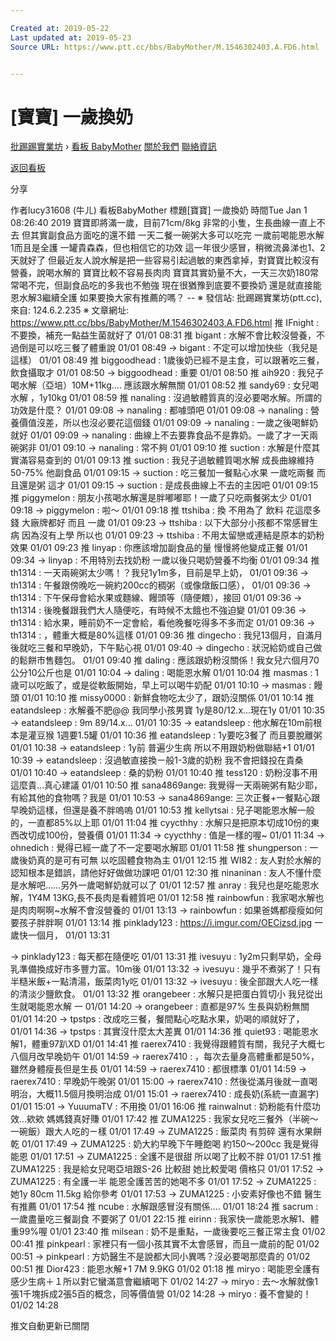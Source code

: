 ```yaml
---

Created at: 2019-05-22
Last updated at: 2019-05-23
Source URL: https://www.ptt.cc/bbs/BabyMother/M.1546302403.A.FD6.html


---
```


# [寶寶] 一歲換奶


[批踢踢實業坊](https://www.ptt.cc/bbs/) › [看板 BabyMother](https://www.ptt.cc/bbs/BabyMother/index.html) [關於我們](https://www.ptt.cc/about.html) [聯絡資訊](https://www.ptt.cc/contact.html)

[返回看板](https://www.ptt.cc/bbs/BabyMother/index.html)

分享

作者lucy31608 (牛ㄦ)
看板BabyMother
標題\[寶寶\] 一歲換奶
時間Tue Jan 1 08:26:40 2019
寶寶即將滿一歲，目前71cm/8kg 非常的小隻，生長曲線一直上不去 但其實副食品方面吃的還不錯 一天二餐一碗粥大多可以吃完 一歲前喝能恩水解1而且是全護 一罐貴森森，但也相信它的功效 這一年很少感冒，稍微流鼻涕也1、2天就好了 但最近友人說水解是把一些容易引起過敏的東西拿掉，對寶寶比較沒有營養，說喝水解的 寶寶比較不容易長肉肉 寶寶其實奶量不大，一天三次奶180常常喝不完，但副食品吃的多我也不勉強 現在很猶豫到底要不要換奶 還是就直接能恩水解3繼續全護 如果要換大家有推薦的嗎？ -- ※ 發信站: 批踢踢實業坊(ptt.cc), 來自: 124.6.2.235 ※ 文章網址: <https://www.ptt.cc/bbs/BabyMother/M.1546302403.A.FD6.html>
推 IFnight : 不要換，補充一點益生菌就好了 01/01 08:31
推 bigant : 水解不會比較沒營養，不過倒是可以吃三餐了體重說 01/01 08:49
→ bigant : 不定可以增加快些（我兒是這樣） 01/01 08:49
推 biggoodhead : 1歲後奶已經不是主食，可以跟著吃三餐，飲食攝取才 01/01 08:50
→ biggoodhead : 重要 01/01 08:50
推 aih920 : 我兒子喝水解（亞培）10M+11kg.... 應該跟水解無關 01/01 08:52
推 sandy69 : 女兒喝水解 ，1y10kg 01/01 08:59
推 nanaling : 沒過敏體質真的沒必要喝水解。所謂的功效是什麼？ 01/01 09:08
→ nanaling : 都噱頭吧 01/01 09:08
→ nanaling : 營養價值沒差，所以也沒必要花這個錢 01/01 09:09
→ nanaling : 一歲之後喝鮮奶就好 01/01 09:09
→ nanaling : 曲線上不去要靠食品不是靠奶。一歲了才一天兩碗粥非 01/01 09:10
→ nanaling : 常不夠 01/01 09:10
推 suction : 水解是什麼其實滿容易查到的 01/01 09:13
推 suction : 我兒子過敏體質喝水解 成長曲線維持50-75% 他副食品 01/01 09:15
→ suction : 吃三餐加一餐點心水果 一歲吃兩餐 而且還是粥 這才 01/01 09:15
→ suction : 是成長曲線上不去的主因吧 01/01 09:15
推 piggymelon : 朋友小孩喝水解還是胖嘟嘟耶！一歲了只吃兩餐粥太少 01/01 09:18
→ piggymelon : 啦～ 01/01 09:18
推 ttshiba : 換 不用為了 飲料 花這麼多錢 大廠牌都好 而且 一歲 01/01 09:23
→ ttshiba : 以下大部分小孩都不常感冒生病 因為沒有上學 所以也 01/01 09:23
→ ttshiba : 不用太留戀或連結是原本的奶粉效果 01/01 09:23
推 linyap : 你應該增加副食品的量 慢慢將他變成正餐 01/01 09:34
→ linyap : 不用特別去找奶粉 一歲以後只喝奶營養不均衡 01/01 09:34
推 th1314 : 一天兩碗粥太少嗎！？我兒1y1m多，目前是早上奶， 01/01 09:36
→ th1314 : 午餐跟傍晚吃一碗約200cc的稠粥（或像燉飯口感）， 01/01 09:36
→ th1314 : 下午保母會給水果或麵線、饅頭等（隨便餵），接回 01/01 09:36
→ th1314 : 後晚餐跟我們大人隨便吃，有時候不太餓也不強迫變 01/01 09:36
→ th1314 : 給水果，睡前奶不一定會給，看他晚餐吃得多不多而定 01/01 09:36
→ th1314 : ，體重大概是80%這樣 01/01 09:36
推 dingecho : 我兒13個月，自滿月後就吃三餐和早晚奶，下午點心視 01/01 09:40
→ dingecho : 狀況給奶或自己做的鬆餅市售麵包。 01/01 09:40
推 daling : 應該跟奶粉沒關係！我女兒六個月70公分10公斤也是 01/01 10:04
→ daling : 喝能恩水解 01/01 10:04
推 masmas : 1歳可以吃飯了，或是從軟飯開始，早上可以喝牛奶配 01/01 10:10
→ masmas : 饅頭 01/01 10:10
推 missy0000 : 新鮮食物吃太少了，跟奶沒關係 01/01 10:14
推 eatandsleep : 水解養不肥@@ 我同學小孩男寶 1y是80/12.x...現在1y 01/01 10:35
→ eatandsleep : 9m 89/14.x... 01/01 10:35
→ eatandsleep : 他水解在10m前根本是灌豆猴 1週要1.5罐 01/01 10:36
推 eatandsleep : 1y要吃3餐了 而且要脫離粥 01/01 10:38
→ eatandsleep : 1y前 普遍少生病 所以不用跟奶粉做聯結+1 01/01 10:39
→ eatandsleep : 沒過敏直接換ㄧ般1-3歲的奶粉 我不會把錢投在貴桑 01/01 10:40
→ eatandsleep : 桑的奶粉 01/01 10:40
推 tess120 : 奶粉沒事不用這麼貴...真心建議 01/01 10:50
推 sana4869ange: 我覺得一天兩碗粥有點少耶，有給其他的食物嗎？我是 01/01 10:53
→ sana4869ange: 三次正餐+一餐點心跟早晚奶這樣，但還是養不胖嗚嗚 01/01 10:53
推 kellytsai : 兒子喝能恩水解一般的，一直都85%以上耶 01/01 11:04
推 cyycthhy : 水解只是把原本切成10份的東西改切成100份，營養價 01/01 11:34
→ cyycthhy : 值是一樣的喔~ 01/01 11:34
→ ohnedich : 覺得已經一歲了不一定要喝水解耶 01/01 11:58
推 shungperson : 一歲後奶真的是可有可無 以吃固體食物為主 01/01 12:15
推 WI82 : 友人對於水解的認知根本是錯誤，請他好好做做功課吧 01/01 12:30
推 ninaninan : 友人不懂什麼是水解吧……另外一歲喝鮮奶就可以了 01/01 12:57
推 anray : 我兒也是吃能恩水解，1Y4M 13KG,長不長肉是看體質吧 01/01 12:58
推 rainbowfun : 我家喝水解也是肉肉啊啊~水解不會沒營養的 01/01 13:13
→ rainbowfun : 如果爸媽都瘦瘦如何要孩子胖胖啊 01/01 13:14
推 pinklady123 : <https://i.imgur.com/OECizsd.jpg> 一歲快一個月， 01/01 13:31

→ pinklady123 : 每天都在隨便吃 01/01 13:31
推 ivesuyu : 1y2m只剩早奶，全母乳準備換成好市多豐力富。10m後 01/01 13:32
→ ivesuyu : 幾乎不煮粥了！只有半糙米飯+一點清湯，飯菜肉1y吃 01/01 13:32
→ ivesuyu : 後全部跟大人吃一樣的清淡少鹽飲食。 01/01 13:32
推 orangebeer : 水解只是把蛋白質切小 我兒從出生就喝能恩水解 一 01/01 14:20
→ orangebeer : 直都是97% 生長與奶粉無關 01/01 14:20
→ tpstps : 改成吃三餐，餐間點心吃點水果，奶喝的順就好了， 01/01 14:36
→ tpstps : 其實沒什麼太大差異 01/01 14:36
推 quiet93 : 喝能恩水解1，體重97趴XD 01/01 14:41
推 raerex7410 : 我覺得跟體質有關，我兒子大概七八個月改早晚奶午 01/01 14:59
→ raerex7410 : ，每次去量身高體重都是50%，雖然身體瘦長但是生長 01/01 14:59
→ raerex7410 : 都很標準 01/01 14:59
→ raerex7410 : 早晚奶午晚粥 01/01 15:00
→ raerex7410 : 然後從滿月後就一直喝明治，大概11.5個月換明治成 01/01 15:01
→ raerex7410 : 成長奶(系統一直漏字) 01/01 15:01
→ YuuumaTV : 不用換 01/01 16:06
推 rainwalnut : 奶粉能有什麼功效...欸欸 媽媽錢真好賺 01/01 17:42
推 ZUMA1225 : 我家女兒吃三餐外（半碗～一碗飯）跟大人吃的ㄧ樣 01/01 17:49
→ ZUMA1225 : 飯菜肉 有剪碎 還有水果餅乾 01/01 17:49
→ ZUMA1225 : 奶大約早晚下午睡飽喝 約150～200cc 我是覺得能恩 01/01 17:51
→ ZUMA1225 : 全護不是很甜 所以喝了比較不胖 01/01 17:51
推 ZUMA1225 : 我是給女兒喝亞培跟S-26 比較甜 她比較愛喝 價格只 01/01 17:52
→ ZUMA1225 : 有全護一半 能恩全護苦苦的她喝不多 01/01 17:52
→ ZUMA1225 : 她1y 80cm 11.5kg 給你參考 01/01 17:53
→ ZUMA1225 : 小安素好像也不錯 醫生有推薦 01/01 17:54
推 ncube : 水解跟感冒沒有關係.... 01/01 18:24
推 sacrum : 一歲盡量吃三餐副食 不要粥了 01/01 22:15
推 eirinn : 我家快一歲能恩水解1、體重99%喔 01/01 23:40
推 milsean : 奶不是重點，一歲後要吃三餐正常主食 01/02 00:41
推 pinkpearl : 家裡只有一個小孩其實不太會感冒，而且一歲前的配 01/02 00:51
→ pinkpearl : 方奶醫生不是說都大同小異嗎？沒必要喝那麼貴的 01/02 00:51
推 Dior423 : 能恩水解+1 7M 9.9KG 01/02 01:18
推 miryo : 喝能恩全護有感少生病＋１所以對它蠻滿意會繼續喝下 01/02 14:27
→ miryo : 去～水解就像1張1千塊拆成2張5百的概念，同等價值營 01/02 14:28
→ miryo : 養不會變的！ 01/02 14:28

推文自動更新已關閉

